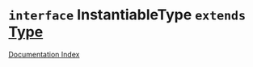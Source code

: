 # `interface` InstantiableType `extends` [Type](../interface.Type/README.md)

[Documentation Index](../README.md)

